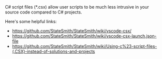 C# script files (*.csx) allow user scripts to be much less intrusive in your source code compared to C# projects.

Here's some helpful links:
* https://github.com/StateSmith/StateSmith/wiki/vscode-csx/
* https://github.com/StateSmith/StateSmith/wiki/vscode-csx-launch.json-file
* https://github.com/StateSmith/StateSmith/wiki/Using-c%23-script-files-(.CSX)-instead-of-solutions-and-projects